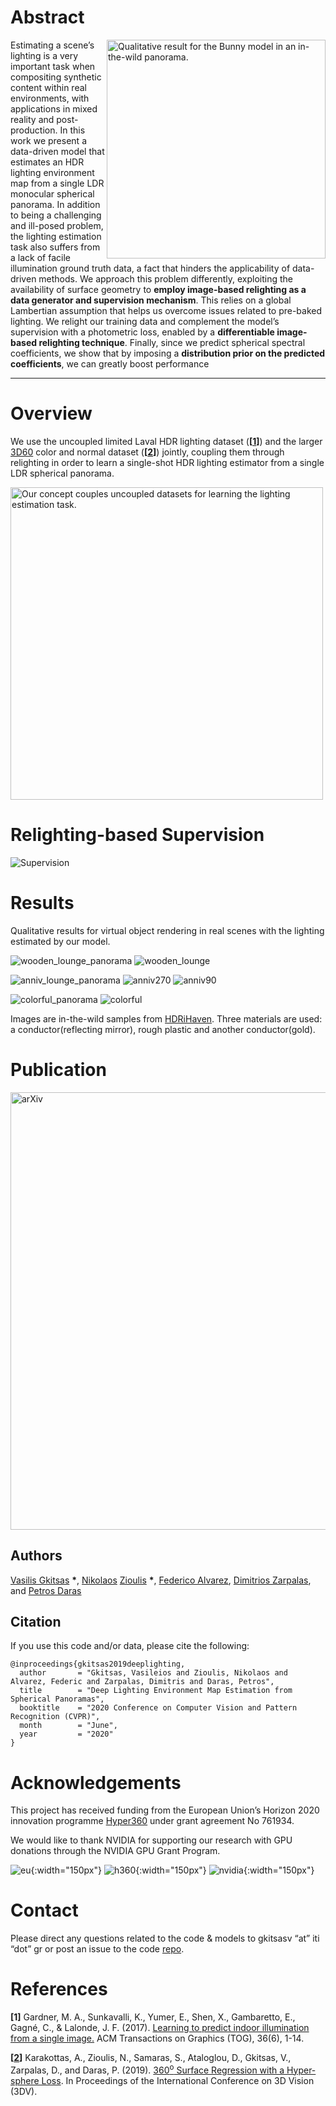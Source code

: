 # Abstract

<img src="./assets/gifs/kiara.gif" width="350" title="Kiara" alt="Qualitative result for the Bunny model in an in-the-wild panorama." align="right"/>

Estimating a scene’s lighting is a very important task when compositing synthetic content within real environments, with applications in  mixed reality and post-production.
In this work we present a data-driven model that estimates an HDR lighting environment map from a single LDR monocular spherical panorama.
In addition to being a challenging and ill-posed problem, the lighting estimation task also suffers from a lack of facile illumination ground truth data,  a fact that hinders the applicability of data-driven methods.
We approach this problem differently, exploiting  the  availability  of  surface  geometry  to  **employ image-based relighting as a data generator and supervision mechanism**.
This relies on a global Lambertian assumption that helps us overcome issues related to pre-baked lighting.
We relight our training data and complement the model’s supervision with a photometric loss, enabled by a **differentiable image-based relighting technique**.
Finally, since we predict spherical spectral coefficients, we show that by imposing a **distribution prior on the predicted coefficients**, we can greatly boost performance

___

# Overview
We use the uncoupled limited Laval HDR lighting dataset (__\[[1](#Laval)\]__) and the larger [3D60](https://vcl3d.github.io/3D60) color and normal dataset (__\[[2](#HyperSphere)\]__) jointly, coupling them through relighting in order to learn a single-shot HDR lighting estimator from a single LDR spherical panorama. 

<img src="./assets/images/introduction.png" width="500" title="Overall Concept" alt="Our concept couples uncoupled datasets for learning the lighting estimation task." align="center"/>


# Relighting-based Supervision
![Supervision](./assets/images/supervision2.png)


# Results
Qualitative results for virtual object rendering in real scenes with the lighting estimated by our model.

![wooden_lounge_panorama](./assets/images/wooden_lounge.jpg)
![wooden_lounge](./assets/gifs/wooden_gif.gif) 

![anniv_lounge_panorama](./assets/images/anniv_lounge.jpg)
![anniv270](./assets/gifs/anniv270.gif)
![anniv90](./assets/gifs/anniv70.gif)

![colorful_panorama](./assets/images/colorful_studio.jpg)
![colorful](./assets/gifs/colorful.gif)


Images are in-the-wild samples from [HDRiHaven](https://hdrihaven.com/). Three materials are used: a conductor(reflecting mirror), rough plastic and another conductor(gold).

# Publication
<a href="https://arxiv.org/"><img src="./assets/images/paper_image.png" width="700" title="arXiv paper link" alt="arXiv"/></a>

## Authors
[Vasilis Gkitsas](https://github.com/VasilisGks) __\*__, [Nikolaos](https://github.com/zokin) [Zioulis](https://github.com/zuru) __\*__, [Federico Alvarez](https://www.researchgate.net/profile/Federico_Alvarez3), [Dimitrios Zarpalas](https://www.iti.gr/iti/people/Dimitrios_Zarpalas.html), and [Petros Daras](https://www.iti.gr/iti/people/Petros_Daras.html)

## Citation
If you use this code and/or data, please cite the following:
```
@inproceedings{gkitsas2019deeplighting,
  author       = "Gkitsas, Vasileios and Zioulis, Nikolaos and Alvarez, Federic and Zarpalas, Dimitris and Daras, Petros",
  title        = "Deep Lighting Environment Map Estimation from Spherical Panoramas",
  booktitle    = "2020 Conference on Computer Vision and Pattern Recognition (CVPR)",
  month        = "June",
  year         = "2020"
}
```


# Acknowledgements
This project has received funding from the European Union’s Horizon 2020 innovation programme [Hyper360](https://hyper360.eu/) under grant agreement No 761934.

 We would like to thank NVIDIA for supporting our research with GPU donations through the NVIDIA GPU Grant Program.

![eu](./assets/images/eu.png){:width="150px"} ![h360](./assets/images/h360.png){:width="150px"} ![nvidia](./assets/images/nvidia.jpg){:width="150px"}

# Contact
Please direct any questions related to the code & models to gkitsasv “at” iti “dot” gr or post an issue to the code [repo](https://github.com/VCL3D/DeepPanoramaLighting).

# References
<a name="Laval"/>__\[1\]__ Gardner, M. A., Sunkavalli, K., Yumer, E., Shen, X., Gambaretto, E., Gagné, C., & Lalonde, J. F. (2017). [Learning to predict indoor illumination from a single image.](https://arxiv.org/pdf/1704.00090.pdf) ACM Transactions on Graphics (TOG), 36(6), 1-14.

<a name="HyperSphere"/>__\[[2](https://vcl3d.github.io/HyperSphereSurfaceRegression/)\]__ Karakottas, A., Zioulis, N., Samaras, S., Ataloglou, D., Gkitsas, V., Zarpalas, D., and Daras, P. (2019). [360<sup>o</sup> Surface Regression with a Hyper-sphere Loss](https://arxiv.org/pdf/1909.07043.pdf). In Proceedings of the International Conference on 3D Vision (3DV).


